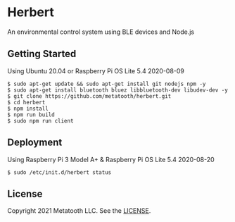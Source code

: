 # Herbert

An environmental control system using BLE devices and Node.js

## Getting Started

Using Ubuntu 20.04 or Raspberry Pi OS Lite 5.4 2020-08-09

```
$ sudo apt-get update && sudo apt-get install git nodejs npm -y
$ sudo apt-get install bluetooth bluez libbluetooth-dev libudev-dev -y
$ git clone https://github.com/metatooth/herbert.git
$ cd herbert
$ npm install
$ npm run build
$ sudo npm run client
```

## Deployment

Using Raspberry Pi 3 Model A+ & Raspberry Pi OS Lite 5.4 2020-08-20

```
$ sudo /etc/init.d/herbert status
```

## License

Copyright 2021 Metatooth LLC. See the [LICENSE](LICENSE).
